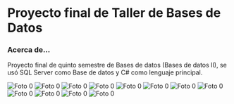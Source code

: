 # Proyecto final de Taller de Bases de Datos

<h3>Acerca de...</h2>
<p>Proyecto final de quinto semestre de Bases de datos (Bases de datos II), se usó SQL Server como Base de datos y C# como lenguaje principal.</p>
<img src="Imagenes/foto0.png" alt="Foto 0" title="Foto 0">
<img src="Imagenes/foto00.png" alt="Foto 0" title="Foto 0">
<img src="Imagenes/foto000.png" alt="Foto 0" title="Foto 0">
<img src="Imagenes/foto1.png" alt="Foto 0" title="Foto 0">
<img src="Imagenes/foto2.png" alt="Foto 0" title="Foto 0">
<img src="Imagenes/foto3.png" alt="Foto 0" title="Foto 0">
<img src="Imagenes/foto4.png" alt="Foto 0" title="Foto 0">
<img src="Imagenes/foto5.png" alt="Foto 0" title="Foto 0">
<img src="Imagenes/foto6.png" alt="Foto 0" title="Foto 0">
<img src="Imagenes/foto7.png" alt="Foto 0" title="Foto 0">
<img src="Imagenes/foto8.png" alt="Foto 0" title="Foto 0">
<img src="Imagenes/foto9.png" alt="Foto 0" title="Foto 0">
